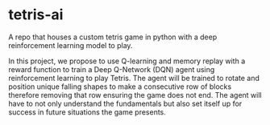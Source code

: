 # tetris-ai
A repo that houses a custom tetris game in python with a deep reinforcement learning model to play.

In this project, we propose to use Q-learning and memory replay with a reward function to train a Deep Q-Network (DQN) agent using reinforcement learning to play Tetris. The agent will be trained to rotate and position unique falling shapes to make a consecutive row of blocks therefore removing that row ensuring the game does not end. The agent will have to not only understand the fundamentals but also set itself up for success in future situations the game presents.